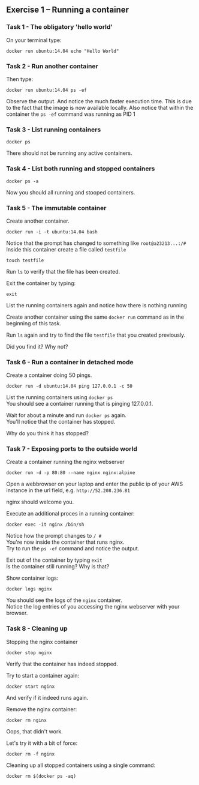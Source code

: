 ## Exercise 1 – Running a container

### Task 1 - The obligatory 'hello world'
On your terminal type:
```
docker run ubuntu:14.04 echo "Hello World"
```

### Task 2 - Run another container
Then type:
```
docker run ubuntu:14.04 ps -ef
```
Observe the output. And notice the much faster execution time. This is due to the fact that the image is now available locally. Also notice that within the container the `ps -ef` command was running as PID 1

### Task 3 - List running containers
```
docker ps
```
There should not be running any active containers.

### Task 4 - List both running and stopped containers
```
docker ps -a
```
Now you should all running and stooped containers.

### Task 5 - The immutable container
Create another container.
```
docker run -i -t ubuntu:14.04 bash
```
Notice that the prompt has changed to something like `root@a23213...:/#`  
Inside this container create a file called `testfile`
```
touch testfile
```
Run `ls` to verify that the file has been created.  

Exit the container by typing:
```
exit
```

List the running containers again and notice how there is nothing running

Create another container using the same `docker run` command as in the beginning of this task.  

Run `ls` again and try to find the file `testfile` that you created previously.  

Did you find it? Why not?

### Task 6 - Run a container in detached mode
Create a container doing 50 pings.
```
docker run -d ubuntu:14.04 ping 127.0.0.1 -c 50
```
List the running containers using `docker ps`  
You should see a container running that is pinging 127.0.0.1.

Wait for about a minute and run `docker ps` again.  
You'll notice that the container has stopped.  

Why do you think it has stopped?

### Task 7 - Exposing ports to the outside world
Create a container running the nginx webserver
```
docker run -d -p 80:80 --name nginx nginx:alpine
```
Open a webbrowser on your laptop and enter the public ip of your AWS instance in the url field, e.g. `http://52.208.236.81`  

nginx should welcome you.  

Execute an additional proces in a running container:
```
docker exec -it nginx /bin/sh
```
Notice how the prompt changes to `/ #`  
You're now inside the container that runs nginx.  
Try to run the `ps -ef` command and notice the output.  

Exit out of the container by typing `exit`  
Is the container still running? Why is that?

Show container logs:
```
docker logs nginx
```
You should see the logs of the `nginx` container.  
Notice the log entries of you accessing the nginx webserver with your browser.

### Task 8 - Cleaning up

Stopping the nginx container
```
docker stop nginx
```
Verify that the container has indeed stopped.

Try to start a container again:
```
docker start nginx
```
And verify if it indeed runs again.

Remove the nginx container:
```
docker rm nginx
```
Oops, that didn't work.  

Let's try it with a bit of force:
```
docker rm -f nginx
```

Cleaning up all stopped containers using a single command:
```
docker rm $(docker ps -aq)
```
